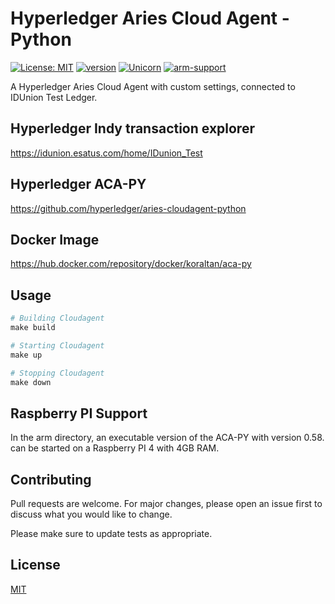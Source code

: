 # Hyperledger Aries Cloud Agent - Python

[![License: MIT](https://img.shields.io/badge/License-MIT-yellow.svg)](https://github.com/kori2000/hl-aca-py/blob/main/LICENSE)
[![version](https://img.shields.io/badge/version-0.7.0-blue)](https://github.com/hyperledger/aries-cloudagent-python/releases/tag/0.7.0)
[![Unicorn](https://img.shields.io/badge/nyancat-approved-ff69b4.svg)](https://www.youtube.com/watch?v=QH2-TGUlwu4)
[![arm-support](https://img.shields.io/badge/arm%20v7-1abc9c.svg)](hhttps://hub.docker.com/r/eorituz/aries-cloudagent)


A Hyperledger Aries Cloud Agent with custom settings, connected to IDUnion Test Ledger.

## Hyperledger Indy transaction explorer
https://idunion.esatus.com/home/IDunion_Test

## Hyperledger ACA-PY
https://github.com/hyperledger/aries-cloudagent-python

## Docker Image
https://hub.docker.com/repository/docker/koraltan/aca-py

## Usage

```python
# Building Cloudagent
make build

# Starting Cloudagent
make up

# Stopping Cloudagent
make down
```

## Raspberry PI Support
In the arm directory, an executable version of the ACA-PY with version 0.58. can be started on a Raspberry PI 4 with 4GB RAM.

## Contributing
Pull requests are welcome. For major changes, please open an issue first to discuss what you would like to change.

Please make sure to update tests as appropriate.

## License
[MIT](https://choosealicense.com/licenses/mit/)
